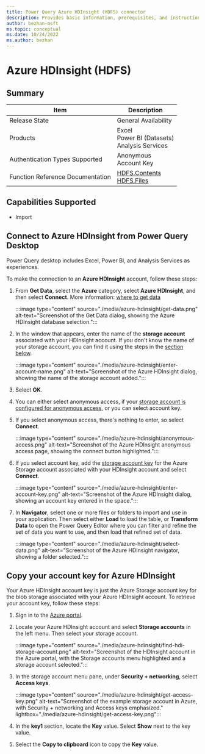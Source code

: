 ```yaml
---
title: Power Query Azure HDInsight (HDFS) connector
description: Provides basic information, prerequisites, and instructions on how to connect to Azure HDInsight, along with native query folding instructions and troubleshooting tips.
author: bezhan-msft
ms.topic: conceptual
ms.date: 10/24/2022
ms.author: bezhan
---
```


# Azure HDInsight (HDFS)

## Summary

| Item | Description |
| ---- | ----------- |
| Release State | General Availability |
| Products | Excel<br/>Power BI (Datasets)<br/>Analysis Services |
| Authentication Types Supported | Anonymous<br/>Account Key |
| Function Reference Documentation | [HDFS.Contents](/powerquery-m/hdfs-contents)<br/>[HDFS.Files](/powerquery-m/hdfs-files) |

## Capabilities Supported

- Import

## Connect to Azure HDInsight from Power Query Desktop

Power Query desktop includes Excel, Power BI, and Analysis Services as experiences.

To make the connection to an **Azure HDInsight** account, follow these steps:

1. From **Get Data**, select the **Azure** category, select **Azure HDInsight**, and then select **Connect**. More information: [where to get data](../where-to-get-data.md)

   :::image type="content" source="./media/azure-hdinsight/get-data.png" alt-text="Screenshot of the Get Data dialog, showing the Azure HDInsight database selection.":::

1. In the window that appears, enter the name of the **storage account** associated with your HDInsight account. If you don't know the name of your storage account, you can find it using the steps in the [section below](#copy-your-account-key-for-azure-hdinsight).

   :::image type="content" source="./media/azure-hdinsight/enter-account-name.png" alt-text="Screenshot of the Azure HDInsight dialog, showing the name of the storage account added.":::

1. Select **OK**.

1. You can either select anonymous access, if your [storage account is configured for anonymous access](/azure/storage/blobs/anonymous-read-access-configure), or you can select account key.

1. If you select anonymous access, there's nothing to enter, so select **Connect**.

   :::image type="content" source="./media/azure-hdinsight/anonymous-access.png" alt-text="Screenshot of the Azure HDInsight anonymous access page, showing the connect button highlighted.":::

1. If you select account key, add the [storage account key](#copy-your-account-key-for-azure-hdinsight) for the Azure Storage account associated with your HDInsight account and select **Connect**.

   :::image type="content" source="./media/azure-hdinsight/enter-account-key.png" alt-text="Screenshot of the Azure HDInsight dialog, showing an account key entered in the space.":::

1. In **Navigator**, select one or more files or folders to import and use in your application. Then select either **Load** to load the table, or **Transform Data** to open the Power Query Editor where you can filter and refine the set of data you want to use, and then load that refined set of data.

   :::image type="content" source="./media/azure-hdinsight/select-data.png" alt-text="Screenshot of the Azure HDInsight navigator, showing a folder selected.":::

## Copy your account key for Azure HDInsight

Your Azure HDInsight account key is just the Azure Storage account key for the blob storage associated with your Azure HDInsight account. To retrieve your account key, follow these steps:

1. Sign in to the [Azure portal](https://portal.azure.com/).

1. Locate your Azure HDInsight account and select **Storage accounts** in the left menu. Then select your storage account.

   :::image type="content" source="./media/azure-hdinsight/find-hdi-storage-account.png" alt-text="Screenshot of the HDInsight account in the Azure portal, with the Storage accounts menu highlighted and a storage account selected.":::

1. In the storage account menu pane, under **Security + networking**, select **Access keys**.

   :::image type="content" source="./media/azure-hdinsight/get-access-key.png" alt-text="Screenshot of the example storage account in Azure, with Security + networking and Access keys emphasized." lightbox="./media/azure-hdinsight/get-access-key.png":::

1. In the **key1** section, locate the **Key** value. Select **Show** next to the key value.

1. Select the **Copy to clipboard** icon to copy the **Key** value.
